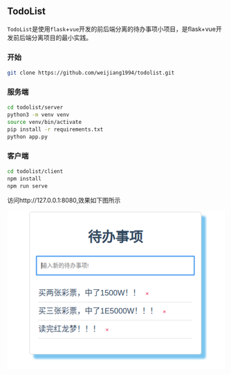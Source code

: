 ## TodoList

`TodoList`是使用`flask`+`vue`开发的前后端分离的待办事项小项目，是flask+vue开发前后端分离项目的最小实践。

### 开始


```bash
git clone https://github.com/weijiang1994/todolist.git
```

### 服务端

```bash
cd todolist/server
python3 -m venv venv
source venv/bin/activate
pip install -r requirements.txt
python app.py
```

### 客户端

```bash
cd todolist/client
npm install 
npm run serve
```

访问http://127.0.0.1:8080,效果如下图所示

![image-20211202153617580](image-20211202153617580.png)

